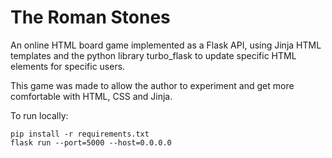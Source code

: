 The Roman Stones
================

An online HTML board game implemented as a Flask API, using Jinja HTML templates and the python library turbo_flask to update specific HTML elements for specific users.

This game was made to allow the author to experiment and get more comfortable with HTML, CSS and Jinja.

To run locally:
```
pip install -r requirements.txt
flask run --port=5000 --host=0.0.0.0
```